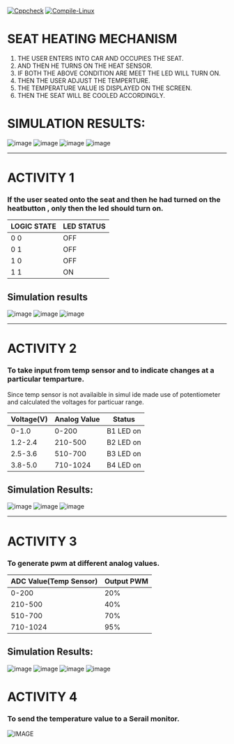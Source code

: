 
[![Cppcheck](https://github.com/256644/LttsEmbeddedc/actions/workflows/code.yml/badge.svg)](https://github.com/256644/LttsEmbeddedc/actions/workflows/code.yml)
[![Compile-Linux](https://github.com/256644/LttsEmbeddedc/actions/workflows/compile.yml/badge.svg)](https://github.com/256644/LttsEmbeddedc/actions/workflows/compile.yml)

# SEAT HEATING MECHANISM

1. THE USER ENTERS INTO CAR AND OCCUPIES THE SEAT.
2. AND THEN HE TURNS ON THE HEAT SENSOR.
3. IF BOTH THE ABOVE CONDITION ARE MEET THE LED WILL TURN ON.
4. THEN THE USER ADJUST THE TEMPERTURE.
5. THE TEMPERATURE VALUE IS DISPLAYED ON THE SCREEN.
6. THEN THE SEAT WILL BE COOLED ACCORDINGLY.



# SIMULATION RESULTS:

![image](img/41.jpeg)
![image](img/42.jpeg)
![image](img/43.jpeg)
![image](img/44.jpeg)

----
# ACTIVITY 1
 
### If the user seated onto the seat and then he had turned on the heatbutton , only then the led should turn on.
|LOGIC STATE |LED STATUS|
|---|---|
|0  0|  OFF|
|0 1|OFF|
|1 0 |OFF|
|1 1 |ON|
## Simulation results
![image](img/11.jpeg)
![image](img/12.jpeg) 
![image](img/13.jpeg)

----
# ACTIVITY 2
  
### To take input from temp sensor and to indicate changes at a particular temparture.
Since temp sensor is not availaible in simul ide made use of potentiometer and calculated the voltages for particuar range.


|Voltage(V) |Analog Value|Status|
|--- |---|---|
|  0-1.0 |0-200|B1 LED on|
|1.2-2.4|	210-500|	B2 LED on|
|2.5-3.6|	510-700	|B3 LED on|
|3.8-5.0|	710-1024|	B4 LED on|

## Simulation Results:
![image](img/21.jpeg)
![image](img/22.jpeg) 
![image](img/23.jpeg)

----
# ACTIVITY 3

### To generate pwm at different analog values.

|ADC Value(Temp Sensor)|Output PWM|
|---|---|
|0-200 |20%| 
|210-500 |40%| 
|510-700 |70% |
|710-1024| 95% |

## Simulation Results:

![image](img/31.jpeg)
![image](img/32.jpeg) 
![image](img/33.jpeg)
![image](img/34.jpeg)

# ACTIVITY 4
### To send the temperature value to a Serail monitor.

![IMAGE](img/4.jpg)
